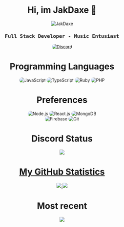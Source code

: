 
<p align="center">
    <h1 align="center">Hi, im JakDaxe 👋</h1>
    <p align="center"><img src="https://komarev.com/ghpvc/?username=JakDaxe" alt="JakDaxe" /> </p> </h1>
</p>
<div align="center">
    <h3 align="center"><samp> Full Stack Developer - Music Entusiast </samp></h3>
</div>

<p align="center">
    <a href="https://discord.gg/5rNm6uQUqt"><img src="https://img.shields.io/badge/Discord-323540?style=for-the-badge&logo=discord&logoColor=5294E2" style="border-radius:15px" alt="Discord"></a>
</p>

<h1 align="center">
    Programming Languages
</h1>

<div align="center">
    <img src="https://img.shields.io/badge/JavaScript-323540?style=for-the-badge&logo=javascript&logoColor=5294E2" alt="JavaScript" style="border-radius:15px"/>
    <img src="https://img.shields.io/badge/TypeScript-323540?style=for-the-badge&logo=typescript&logoColor=5294E2" alt="TypeScript" style="border-radius:15px"/>
    <img src="https://img.shields.io/badge/Ruby-323540?style=for-the-badge&logo=ruby&logoColor=5294E2" alt="Ruby" style="border-radius:15px"/>
    <img src="https://img.shields.io/badge/PHP-323540?style=for-the-badge&logo=php&logoColor=5294E2" alt="PHP" style="border-radius:15px"/>

</div>

<h1 align="center">
    Preferences
</h1>

<div align="center">
    <img src="https://img.shields.io/badge/Node.js-323540?style=for-the-badge&logo=node.js&logoColor=5294E2" alt="Node.js" style="border-radius:15px"/>
    <img src="https://img.shields.io/badge/React-323540?style=for-the-badge&logo=react&logoColor=5294E2" alt="React.js"  style="border-radius:15px"/>
    <img src="https://img.shields.io/badge/MongoDB-323540?style=for-the-badge&logo=mongodb&logoColor=5294E2" alt="MongoDB" style="border-radius:15px"/>
    <br/>
    <img src="https://img.shields.io/badge/Firebase-323540.svg?style=for-the-badge&logo=firebase&logoColor=5294E2" alt="Firebase" style="border-radius:15px"/>
    <img src="https://img.shields.io/badge/git-323540.svg?style=for-the-badge&logo=git&logoColor=5294E2" alt="Git" style="border-radius:15px"/>
</div>

<h1 align="center">
    Discord Status
</h1>
<p align="center">
    <a href="https://github.com/JakDaxe">
      <img src="https://lanyard.cnrad.dev/api/318149637964038144?theme=dark&animated=true&hideDiscrim=true&borderRadius=10px&idleMessage=chilling" />
</p>
    
<h1 align="center">
    My GitHub Statistics
</h1>
  <p align="center">
    <a href="https://github.com/JakDaxe/">
        <img src="https://github-readme-stats.vercel.app/api?username=JakDaxe&show_icons=true&theme=dark" />
    <a href="https://github.com/JakDaxe">
        <img src="https://github-readme-streak-stats.herokuapp.com?user=JakDaxe&show_icons=true&theme=dark" />
    </a>
<p>
    
<h1 align="center">
    Most recent
</h1>
<p align="center">
    <a href="https://github.com/JakDaxe/Duki">
        <img src="https://github-readme-stats.vercel.app/api/pin/?username=JakDaxe&repo=EclipseRPG&theme=dark&show_owner=DEEM-0001" />
    </a>
</p>
